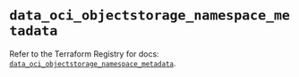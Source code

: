 # `data_oci_objectstorage_namespace_metadata`

Refer to the Terraform Registry for docs: [`data_oci_objectstorage_namespace_metadata`](https://registry.terraform.io/providers/oracle/oci/6.18.0/docs/data-sources/objectstorage_namespace_metadata).

